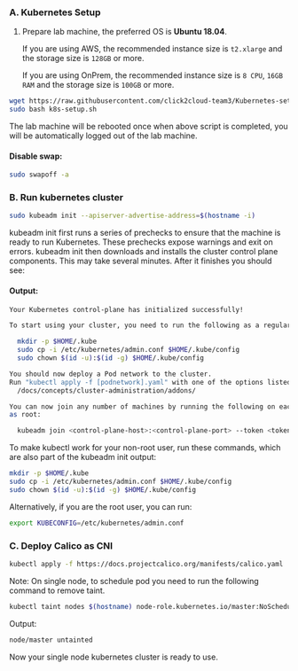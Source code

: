 ### A. Kubernetes Setup
1. Prepare lab machine, the preferred OS is **Ubuntu 18.04**.

   If you are using AWS, the recommended instance size is ```t2.xlarge``` and the storage size is ```128GB``` or more.

   If you are using OnPrem, the recommended instance size is ```8 CPU```, ```16GB RAM``` and the storage size is ```100GB``` or more.


```bash
wget https://raw.githubusercontent.com/click2cloud-team3/Kubernetes-setup/master/k8s-setup.sh
sudo bash k8s-setup.sh
```
The lab machine will be rebooted once when above script is completed, you will be automatically logged out of the lab machine.

#### Disable swap:

```bash
sudo swapoff -a
```

### B. Run kubernetes cluster

```bash 
sudo kubeadm init --apiserver-advertise-address=$(hostname -i)
```
kubeadm init first runs a series of prechecks to ensure that the machine is ready to run Kubernetes. These prechecks expose warnings and exit on errors. kubeadm init then downloads and installs the cluster control plane components. This may take several minutes. After it finishes you should see:

#### Output:

```bash
Your Kubernetes control-plane has initialized successfully!

To start using your cluster, you need to run the following as a regular user:

  mkdir -p $HOME/.kube
  sudo cp -i /etc/kubernetes/admin.conf $HOME/.kube/config
  sudo chown $(id -u):$(id -g) $HOME/.kube/config

You should now deploy a Pod network to the cluster.
Run "kubectl apply -f [podnetwork].yaml" with one of the options listed at:
  /docs/concepts/cluster-administration/addons/

You can now join any number of machines by running the following on each node
as root:

  kubeadm join <control-plane-host>:<control-plane-port> --token <token> --discovery-token-ca-cert-hash sha256:<hash>
```

To make kubectl work for your non-root user, run these commands, which are also part of the kubeadm init output:

```bash
mkdir -p $HOME/.kube
sudo cp -i /etc/kubernetes/admin.conf $HOME/.kube/config
sudo chown $(id -u):$(id -g) $HOME/.kube/config
```

Alternatively, if you are the root user, you can run:

```bash
export KUBECONFIG=/etc/kubernetes/admin.conf
```

### C. Deploy Calico as CNI

```bash
kubectl apply -f https://docs.projectcalico.org/manifests/calico.yaml
```

Note: On single node, to schedule pod you need to run the following command to remove taint.

```bash
kubectl taint nodes $(hostname) node-role.kubernetes.io/master:NoSchedule-
```
Output:

```bash
node/master untainted
```
Now your single node kubernetes cluster is ready to use.

